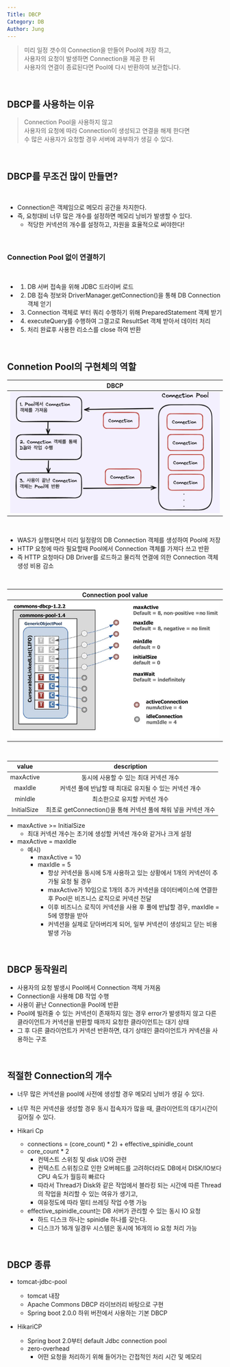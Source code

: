 ```yaml
---
Title: DBCP
Category: DB
Author: Jung
---
```


> 미리 일정 갯수의 Connection을 만들어 Pool에 저장 하고,  
> 사용자의 요청이 발생하면 Connection을 제공 한 뒤  
> 사용자의 연결이 종료된다면 Pool에 다시 반환하여 보관합니다.

</br>

## DBCP를 사용하는 이유

> Connection Pool을 사용하지 않고  
> 사용자의 요청에 따라 Connection이 생성되고 연결을 해제 한다면  
> 수 많은 사용자가 요청할 경우 서버에 과부하가 생길 수 있다.

</br>

## DBCP를 무조건 많이 만들면?

</br>

- Connection은 객체임으로 메모리 공간을 차지한다.
- 즉, 요청대비 너무 많은 개수를 설정하면 메모리 낭비가 발생할 수 있다.
  - 적당한 커넥션의 개수를 설정하고, 자원을 효율적으로 써야한다!

</br>

### Connection Pool 없이 연결하기

</br>

- 1. DB 서버 접속을 위해 JDBC 드라이버 로드
- 2. DB 접속 정보와 DriverManager.getConnection()을 통해 DB Connection 객체 얻기
- 3. Connection 객체로 부터 쿼리 수행하기 위해 PreparedStatement 객체 받기
- 4. executeQuery를 수행하여 그결고로 ResultSet 객체 받아서 데이터 처리
- 5. 처리 완료후 사용한 리소스를 close 하여 반환

</br>

## Connetion Pool의 구현체의 역할

|           DBCP           |
| :----------------------: |
| ![DBCP](../res/dbcp.png) |

</br>

- WAS가 실행되면서 미리 일정량의 DB Connection 객체를 생성하여 Pool에 저장
- HTTP 요청에 따라 필요할때 Pool에서 Connection 객체를 가져다 쓰고 반환
- 즉 HTTP 요청마다 DB Driver를 로드하고 물리적 연결에 의한 Connection 객체 생성 비용 감소

</br>

|              Connection pool value               |
| :----------------------------------------------: |
| ![커넥션 속성](../res/connection_pool_value.png) |

</br>

|    value    |                           description                           |
| :---------: | :-------------------------------------------------------------: |
|  maxActive  |             동시에 사용할 수 있는 최대 커넥션 개수              |
|   maxIdle   |     커넥션 풀에 반납할 때 최대로 유지될 수 있는 커넥션 개수     |
|   minIdle   |                  최소한으로 유지할 커넥션 개수                  |
| InitialSize | 최초로 getConnection()을 통해 커넥션 풀에 채워 넣을 커넥션 개수 |

- maxActive >= InitialSize
  - 최대 커넥션 개수는 초기에 생성할 커넥션 개수와 같거나 크게 설정
- maxActive = maxIdle
  - 예시)
    - maxActive = 10
    - maxIdle = 5
      - 항상 커넥션을 동시에 5개 사용하고 있는 상황에서 1개의 커넥션이 추가될 요청 될 경우
      - maxActive가 10임으로 1개의 추가 커넥션을 데이터베이스에 연결한 후 Pool은 비즈니스 로직으로 커넥션 전달
      - 이후 비즈니스 로직이 커넥션을 사용 후 풀에 반납할 경우, maxIdle = 5에 영향을 받아
      - 커넥션을 실제로 닫아버리게 되어, 일부 커넥션이 생성되고 닫는 비용 발생 가능

</br>

## DBCP 동작원리

- 사용자의 요청 발생시 Pool에서 Connection 객체 가져옴
- Connection을 사용해 DB 작업 수행
- 사용이 끝난 Connection을 Pool에 반환
- Pool에 빌려줄 수 있는 커넥션이 존재하지 않는 경우 error가 발생하지 않고 다른 클라이언트가 커넥션을 반환할 때까지 요청한 클라이언트는 대기 상태
- 그 후 다른 클라이언트가 커넥션 반환하면, 대기 상태인 클라이언트가 커넥션을 사용하는 구조

</br>

## 적절한 Connection의 개수

- 너무 많은 커넥션을 pool에 사전에 생성할 경우 메모리 낭비가 생길 수 있다.
- 너무 적은 커넥션을 생성할 경우 동시 접속자가 많을 때, 클라이언트의 대기시간이 길어질 수 있다.

- Hikari Cp
  - connections = (core_count) \* 2) + effective_spinidle_count
  - core_count \* 2
    - 컨텍스트 스위칭 및 disk I/O와 관련
    - 컨텍스트 스위칭으로 인한 오버헤드를 고려하더라도 DB에서 DISK/IO보다 CPU 속도가 월등히 빠르다
    - 따라서 Thread가 Disk와 같은 작업에서 블라킹 되는 시간에 따른 Thread의 작업을 처리할 수 있는 여유가 생기고,
    - 여유정도에 따라 멀티 쓰레딩 작업 수행 가능
  - effective_spinidle_count는 DB 서버가 관리할 수 있는 동시 IO 요청
    - 하드 디스크 하나는 spinidle 하나를 갖는다.
    - 디스크가 16개 일경우 시스템은 동시에 16개의 io 요청 처리 가능

</br>

## DBCP 종류

- tomcat-jdbc-pool

  - tomcat 내장
  - Apache Commons DBCP 라이브러리 바탕으로 구현
  - Spring boot 2.0.0 하위 버전에서 사용하는 기본 DBCP

- HikariCP
  - Spring boot 2.0부터 default Jdbc connection pool
  - zero-overhead
    - 어떤 요청을 처리하기 위해 들어가는 간접적인 처리 시간 및 메모리
